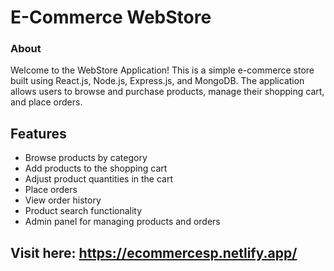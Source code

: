 # E-Commerce WebStore

### About

Welcome to the WebStore Application! This is a simple e-commerce store built using React.js, Node.js, Express.js, and MongoDB. The application allows users to browse and purchase products, manage their shopping cart, and place orders.

## Features

- Browse products by category
- Add products to the shopping cart
- Adjust product quantities in the cart
- Place orders
- View order history
- Product search functionality
- Admin panel for managing products and orders

## Visit here: https://ecommercesp.netlify.app/
